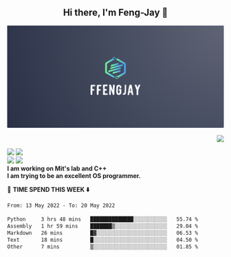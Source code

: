 <h2 align="center"> Hi there, I'm Feng-Jay 👋 </h2>  

![](https://github.com/Feng-Jay/DataStruct/blob/master/Image/1.png)  

<img align="right" src="https://github-readme-stats.vercel.app/api?username=Feng-Jay&show_icons=true&icon_color=CE1D2D&text_color=718096&bg_color=ffffff&hide_title=true" />


&emsp;

![](https://visitor-badge.glitch.me/badge?page_id=Feng-Jay.readme)
![](https://img.shields.io/badge/Concentrate-Cpp-blue)  
![](https://img.shields.io/badge/Rust-primer-orange)
![](https://img.shields.io/badge/Target-OS-9cf)  
**I am working on Mit's lab and C++**  
**I am trying to be an excellent OS programmer.**  


📘 **TIME SPEND THIS WEEK ⬇️**
<!--START_SECTION:waka-->

```text
From: 13 May 2022 - To: 20 May 2022

Python     3 hrs 48 mins   ██████████████░░░░░░░░░░░   55.74 %
Assembly   1 hr 59 mins    ███████▒░░░░░░░░░░░░░░░░░   29.04 %
Markdown   26 mins         █▓░░░░░░░░░░░░░░░░░░░░░░░   06.53 %
Text       18 mins         █░░░░░░░░░░░░░░░░░░░░░░░░   04.50 %
Other      7 mins          ▒░░░░░░░░░░░░░░░░░░░░░░░░   01.85 %
```

<!--END_SECTION:waka-->
